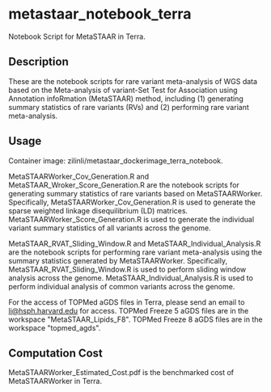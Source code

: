 # metastaar_notebook_terra
Notebook Script for MetaSTAAR in Terra.
## Description
These are the notebook scripts for rare variant meta-analysis of WGS data based on the Meta-analysis of 
variant-Set Test for Association using Annotation infoRmation (MetaSTAAR) method, 
including (1) generating summary statistics of rare variants (RVs) and (2) performing rare variant meta-analysis. 
## Usage
Container image: zilinli/metastaar_dockerimage_terra_notebook.

MetaSTAARWorker_Cov_Generation.R and MetaSTAAR_Wroker_Score_Generation.R are the notebook scripts for generating summary statistics of rare variants based on MetaSTAARWorker.  
Specifically, MetaSTAARWorker_Cov_Generation.R is used to generate the sparse weighted linkage disequilibrium (LD) matrices. 
MetaSTAARWorker_Score_Generation.R is used to generate the individual variant summary statistics of all variants across the genome.

MetaSTAAR_RVAT_Sliding_Window.R and MetaSTAAR_Individual_Analysis.R are the notebook scripts for performing rare variant meta-analysis using the summary statistics generated by MetaSTAARWorker.
Specifically, MetaSTAAR_RVAT_Sliding_Window.R is used to perform sliding window analysis across the genome. 
MetaSTAAR_Individual_Analysis.R is used to perform individual analysis of common variants across the genome. 

For the access of TOPMed aGDS files in Terra, please send an email to li@hsph.harvard.edu for access.
TOPMed Freeze 5 aGDS files are in the workspace "MetaSTAAR_Lipids_F8".
TOPMed Freeze 8 aGDS files are in the workspace "topmed_agds". 
## Computation Cost
MetaSTAARWorker_Estimated_Cost.pdf is the benchmarked cost of MetaSTAARWorker in Terra.
